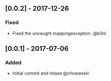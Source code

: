 ## [0.0.2] - 2017-12-26
### Fixed
- Fixed the uncaught mappingexception. @b3nl

## [0.0.1] - 2017-07-06
### Added
- Initial commit and relase @chowanski